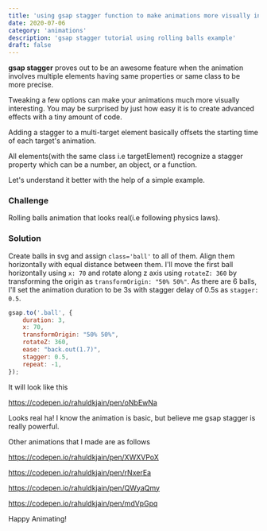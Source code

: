 ```yaml
---
title: 'using gsap stagger function to make animations more visually interesting'
date: 2020-07-06
category: 'animations'
description: 'gsap stagger tutorial using rolling balls example'
draft: false
---
```

**gsap stagger** proves out to be an awesome feature when the animation involves multiple elements having same properties or same class to be more precise.

Tweaking a few options can make your animations much more visually interesting. You may be surprised by just how easy it is to create advanced effects with a tiny amount of code. 

Adding a stagger to a multi-target element basically offsets the starting time of each target's animation.

All elements(with the same class i.e targetElement) recognize a stagger property which can be a number, an object, or a function.

Let's understand it better with the help of a simple example.
### Challenge
Rolling balls animation that looks real(i.e following physics laws).

### Solution 
Create balls in svg and assign `class='ball'` to all of them. Align them horizontally with equal distance between them. I'll move the first ball horizontally using `x: 70` and rotate along z axis using `rotateZ: 360` by transforming the origin as `transformOrigin: "50% 50%"`.
As there are 6 balls, I'll set the animation duration to be 3s with stagger delay of 0.5s as `stagger: 0.5`.

```js
gsap.to('.ball', {
    duration: 3,
    x: 70,
    transformOrigin: "50% 50%",
    rotateZ: 360,
    ease: "back.out(1.7)",
    stagger: 0.5,
    repeat: -1,
});
```
It will look like this

https://codepen.io/rahuldkjain/pen/oNbEwNa

Looks real ha! I know the animation is basic, but believe me gsap stagger is really powerful.

Other animations that I made are as follows


https://codepen.io/rahuldkjain/pen/XWXVPoX

https://codepen.io/rahuldkjain/pen/rNxerEa

https://codepen.io/rahuldkjain/pen/QWyaQmy

https://codepen.io/rahuldkjain/pen/mdVpGpq


Happy Animating!